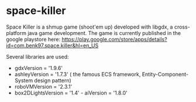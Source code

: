 # space-killer
Space Killer is a shmup game (shoot'em up) developed with libgdx, a cross-platform java game development.
The game is currently published in the google playstore here: https://play.google.com/store/apps/details?id=com.benk97.space.killer&hl=en_US

Several libraries are used:
 - gdxVersion = '1.9.6'
  - ashleyVersion = '1.7.3' ( the famous ECS framework, Entity-Component-System design pattern)
  - roboVMVersion = '2.3.1'
  - box2DLightsVersion = '1.4'
        - aiVersion = '1.8.0'
